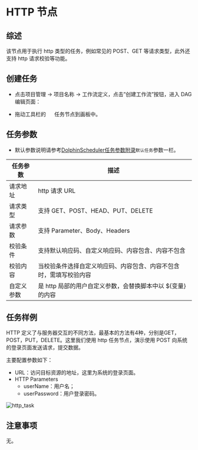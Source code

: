 # HTTP 节点

## 综述

该节点用于执行 http 类型的任务，例如常见的 POST、GET 等请求类型，此外还支持 http 请求校验等功能。

## 创建任务

- 点击项目管理 -> 项目名称 -> 工作流定义，点击”创建工作流”按钮，进入 DAG 编辑页面：

- 拖动工具栏的 <img src="../../../../img/tasks/icons/http.png" width="15"/> 任务节点到画板中。

## 任务参数

- 默认参数说明请参考[DolphinScheduler任务参数附录](appendix.md)`默认任务`参数一栏。

| **任务参数** |               **描述**                |
|----------|-------------------------------------|
| 请求地址     | http 请求 URL                         |
| 请求类型     | 支持 GET、POST、HEAD、PUT、DELETE         |
| 请求参数     | 支持 Parameter、Body、Headers           |
| 校验条件     | 支持默认响应码、自定义响应码、内容包含、内容不包含           |
| 校验内容     | 当校验条件选择自定义响应码、内容包含、内容不包含时，需填写校验内容   |
| 自定义参数    | 是 http 局部的用户自定义参数，会替换脚本中以 ${变量} 的内容 |

## 任务样例

HTTP 定义了与服务器交互的不同方法，最基本的方法有4种，分别是GET，POST，PUT，DELETE。这里我们使用 http 任务节点，演示使用 POST 向系统的登录页面发送请求，提交数据。

主要配置参数如下：

- URL：访问目标资源的地址，这里为系统的登录页面。
- HTTP Parameters
  - userName：用户名；
  - userPassword：用户登录密码。

![http_task](../../../../img/tasks/demo/http_task01.png)

## 注意事项

无。
